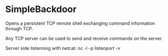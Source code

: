 SimpleBackdoor
==============

Opens a persistent TCP remote shell exchanging command information through TCP.

Any TCP server can be used to send and receive commands on the server.

Server side listenning with netcat: nc -l -p listenport -v
